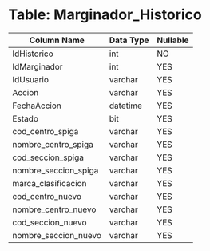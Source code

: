 # Table: Marginador_Historico

| Column Name | Data Type | Nullable |
|-------------|-----------|----------|
| IdHistorico | int | NO |
| IdMarginador | int | YES |
| IdUsuario | varchar | YES |
| Accion | varchar | YES |
| FechaAccion | datetime | YES |
| Estado | bit | YES |
| cod_centro_spiga | varchar | YES |
| nombre_centro_spiga | varchar | YES |
| cod_seccion_spiga | varchar | YES |
| nombre_seccion_spiga | varchar | YES |
| marca_clasificacion | varchar | YES |
| cod_centro_nuevo | varchar | YES |
| nombre_centro_nuevo | varchar | YES |
| cod_seccion_nuevo | varchar | YES |
| nombre_seccion_nuevo | varchar | YES |
